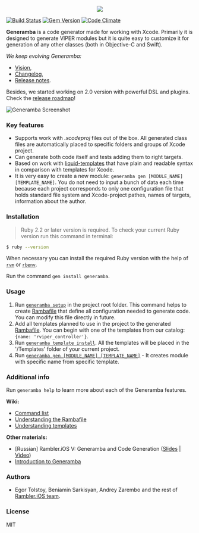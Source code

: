 <p align="center">
  <img src="http://i.imgur.com/1AwoVaN.png"/>
</p>

[![Build Status](https://travis-ci.org/rambler-digital-solutions/Generamba.svg)](https://travis-ci.org/rambler-digital-solutions/Generamba)
[![Gem Version](https://badge.fury.io/rb/generamba.svg)](https://badge.fury.io/rb/generamba)
[![Code Climate](https://codeclimate.com/github/rambler-digital-solutions/Generamba/badges/gpa.svg)](https://codeclimate.com/github/rambler-digital-solutions/Generamba)

**Generamba** is a code generator made for working with Xcode. Primarily it is designed to generate VIPER modules but it is quite easy to customize it for generation of any other classes (both in Objective-C and Swift).

_We keep evolving Generamba:_

- [Vision](https://github.com/rambler-digital-solutions/Generamba/blob/develop/VISION.md),
- [Changelog](https://github.com/rambler-digital-solutions/Generamba/blob/develop/CHANGELOG.md),
- [Release notes](https://github.com/rambler-digital-solutions/Generamba/releases).

Besides, we started working on 2.0 version with powerful DSL and plugins. Check the [release roadmap](https://github.com/rambler-digital-solutions/Generamba/blob/develop/docs/2.x/roadmap.md)!

![Generamba Screenshot](https://habrastorage.org/files/b98/770/b37/b98770b37dc54de98daf0e22fea38478.gif)

### Key features

- Supports work with _.xcodeproj_ files out of the box. All generated class files are automatically placed to specific folders and groups of Xcode project.
- Can generate both code itself and tests adding them to right targets.
- Based on work with [liquid-templates](https://github.com/Shopify/liquid) that have plain and readable syntax in comparison with templates for Xcode.
- It is very easy to create a new module: `generamba gen [MODULE_NAME] [TEMPLATE_NAME]`. You do not need to input a bunch of data each time because each project corresponds to only one configuration file that holds standard file system and Xcode-project pathes, names of targets, information about the author.

### Installation

> Ruby 2.2 or later version is required. To check your current Ruby version run this command in terminal:

```bash
$ ruby --version
```

When necessary you can install the required Ruby version with the help of [`rvm`](http://octopress.org/docs/setup/rvm/) or [`rbenv`](http://octopress.org/docs/setup/rbenv/).

Run the command `gem install generamba`.

### Usage

1. Run [`generamba setup`](https://github.com/rambler-digital-solutions/Generamba/wiki/Available-Commands#basic-generamba-configuration) in the project root folder. This command helps to create [Rambafile](https://github.com/rambler-digital-solutions/Generamba/wiki/Rambafile-Structure) that define all configuration needed to generate code. You can modify this file directly in future.
2. Add all templates planned to use in the project to the generated [Rambafile](https://github.com/rambler-digital-solutions/Generamba/wiki/Rambafile-Structure). You can begin with one of the templates from our catalog: `{name: 'rviper_controller'}`.
3. Run [`generamba template install`](https://github.com/rambler-digital-solutions/Generamba/wiki/Available-Commands#template-installation). All the templates will be placed in the '/Templates' folder of your current project.
4. Run [`generamba gen [MODULE_NAME] [TEMPLATE_NAME]`](https://github.com/rambler-digital-solutions/Generamba/wiki/Available-Commands#module-generation) - It creates module with specific name from specific template.

### Additional info

Run `generamba help` to learn more about each of the Generamba features.

**Wiki:**

- [Command list](https://github.com/rambler-digital-solutions/Generamba/wiki/Available-Commands)
- [Understanding the Rambafile](https://github.com/rambler-digital-solutions/Generamba/wiki/Rambafile-Structure)
- [Understanding templates](https://github.com/rambler-digital-solutions/Generamba/wiki/Template-Structure)

**Other materials:**

- [Russian] Rambler.iOS V: Generamba and Code Generation ([Slides](http://www.slideshare.net/Rambler-iOS/viper-56423582) | [Video](http://www.youtube.com/watch?v=NXNiN9FaUnY))
- [Introduction to Generamba](http://etolstoy.com/2016/02/10/generamba/)

### Authors

- Egor Tolstoy, Beniamin Sarkisyan, Andrey Zarembo and the rest of [Rambler.iOS team](https://github.com/orgs/rambler-digital-solutions/teams/ios-team).

### License

MIT
